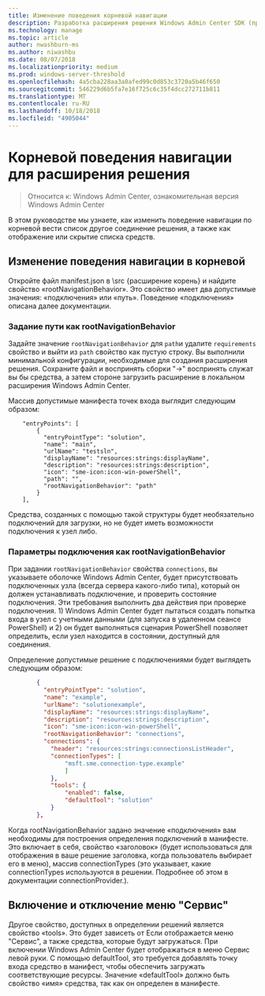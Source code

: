 ```yaml
---
title: Изменение поведения корневой навигации
description: Разработка расширения решения Windows Admin Center SDK (проект Honolulu) - поведения навигации в корневой
ms.technology: manage
ms.topic: article
author: nwashburn-ms
ms.author: niwashbu
ms.date: 08/07/2018
ms.localizationpriority: medium
ms.prod: windows-server-threshold
ms.openlocfilehash: 4a5cba228aa3a0afed99c0d853c3720a5b46f650
ms.sourcegitcommit: 546229d6b5fa7e16f725c6c35f4dcc272711b811
ms.translationtype: MT
ms.contentlocale: ru-RU
ms.lasthandoff: 10/18/2018
ms.locfileid: "4905044"
---
```

# Корневой поведения навигации для расширения решения

>Относится к: Windows Admin Center, ознакомительная версия Windows Admin Center

В этом руководстве мы узнаете, как изменить поведение навигации по корневой вести список другое соединение решения, а также как отображение или скрытие списка средств.

## Изменение поведения навигации в корневой

Откройте файл manifest.json в \src {расширение корень} и найдите свойство «rootNavigationBehavior». Это свойство имеет два допустимые значения: «подключения» или «путь». Поведение «подключения» описана далее документации.

### Задание пути как rootNavigationBehavior

Задайте значение ```rootNavigationBehavior``` для ```path```и удалите ```requirements``` свойство и выйти из ```path``` свойство как пустую строку. Вы выполнили минимальной конфигурации, необходимые для создания расширения решения. Сохраните файл и воспринять сборки "->" воспринять служат вы бы средства, а затем стороне загрузить расширение в локальном расширения Windows Admin Center.

Массив допустимые манифеста точек входа выглядит следующим образом:
```
    "entryPoints": [
        {
          "entryPointType": "solution",
          "name": "main",
          "urlName": "testsln",
          "displayName": "resources:strings:displayName",
          "description": "resources:strings:description",
          "icon": "sme-icon:icon-win-powerShell",
          "path": "",
          "rootNavigationBehavior": "path"
        }
    ],
```

Средства, созданных с помощью такой структуры будет необязательно подключений для загрузки, но не будет иметь возможности подключения к узел либо.

### Параметры подключения как rootNavigationBehavior

При задании ```rootNavigationBehavior``` свойства ```connections```, вы указываете оболочке Windows Admin Center, будет присутствовать подключенных узла (всегда сервера какого-либо типа), который он должен устанавливать подключение, и проверить состояние подключения. Эти требования выполнить два действия при проверке подключения. 1) Windows Admin Center будет пытаться создать попытка входа в узел с учетными данными (для запуска в удаленном сеансе PowerShell) и 2) он будет выполняться сценария PowerShell позволяет определить, если узел находится в состоянии, доступный для соединения.

Определение допустимые решение с подключениями будет выглядеть следующим образом:

``` json
        {
          "entryPointType": "solution",
          "name": "example",
          "urlName": "solutionexample",
          "displayName": "resources:strings:displayName",
          "description": "resources:strings:description",
          "icon": "sme-icon:icon-win-powerShell",
          "rootNavigationBehavior": "connections",
          "connections": {
            "header": "resources:strings:connectionsListHeader",
            "connectionTypes": [
                "msft.sme.connection-type.example"
                ]
            },
            "tools": {
                "enabled": false,
                "defaultTool": "solution"
            }
        },
```

Когда rootNavigationBehavior задано значение «подключения» вам необходимы для построения определения подключений в манифесте. Это включает в себя, свойство «заголовок» (будет использоваться для отображения в ваше решение заголовка, когда пользователь выбирает его в меню), массив connectionTypes (это указывает, какие connectionTypes используются в решении. Подробнее об этом в документации connectionProvider.).

## Включение и отключение меню "Сервис" ##

Другое свойство, доступных в определении решений является свойство «tools». Это будет зависеть от Если отображается меню "Сервис", а также средства, которые будут загружаться. При включении Windows Admin Center будет отображаться в меню Сервис левой руки. С помощью defaultTool, это требуется добавлять точку входа средство в манифест, чтобы обеспечить загружать соответствующие ресурсы. Значение «defaultTool» должно быть свойство «имя» средства, так как он определен в манифесте.
